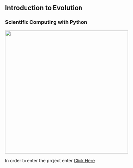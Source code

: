 ## Introduction to Evolution
### Scientific Computing with Python
<img src="https://upload.wikimedia.org/wikipedia/commons/a/ae/Darwin%27s_finches_by_Gould.jpg" width=400>

In order to enter the project enter <a href="https://github.com/yuvalmargules/Evolution-and-fitness-maximization/blob/master/evolution.ipynb"> Click Here </a>

